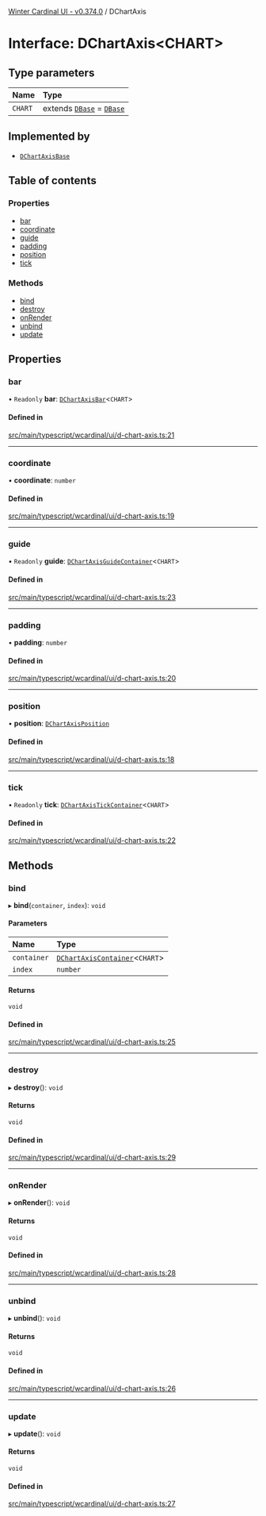 [Winter Cardinal UI - v0.374.0](../index.md) / DChartAxis

# Interface: DChartAxis\<CHART\>

## Type parameters

| Name | Type |
| :------ | :------ |
| `CHART` | extends [`DBase`](../classes/DBase.md) = [`DBase`](../classes/DBase.md) |

## Implemented by

- [`DChartAxisBase`](../classes/DChartAxisBase.md)

## Table of contents

### Properties

- [bar](DChartAxis.md#bar)
- [coordinate](DChartAxis.md#coordinate)
- [guide](DChartAxis.md#guide)
- [padding](DChartAxis.md#padding)
- [position](DChartAxis.md#position)
- [tick](DChartAxis.md#tick)

### Methods

- [bind](DChartAxis.md#bind)
- [destroy](DChartAxis.md#destroy)
- [onRender](DChartAxis.md#onrender)
- [unbind](DChartAxis.md#unbind)
- [update](DChartAxis.md#update)

## Properties

### bar

• `Readonly` **bar**: [`DChartAxisBar`](DChartAxisBar.md)\<`CHART`\>

#### Defined in

[src/main/typescript/wcardinal/ui/d-chart-axis.ts:21](https://github.com/winter-cardinal/winter-cardinal-ui/blob/v0.310.1/src/main/typescript/wcardinal/ui/d-chart-axis.ts#L21)

___

### coordinate

• **coordinate**: `number`

#### Defined in

[src/main/typescript/wcardinal/ui/d-chart-axis.ts:19](https://github.com/winter-cardinal/winter-cardinal-ui/blob/v0.310.1/src/main/typescript/wcardinal/ui/d-chart-axis.ts#L19)

___

### guide

• `Readonly` **guide**: [`DChartAxisGuideContainer`](DChartAxisGuideContainer.md)\<`CHART`\>

#### Defined in

[src/main/typescript/wcardinal/ui/d-chart-axis.ts:23](https://github.com/winter-cardinal/winter-cardinal-ui/blob/v0.310.1/src/main/typescript/wcardinal/ui/d-chart-axis.ts#L23)

___

### padding

• **padding**: `number`

#### Defined in

[src/main/typescript/wcardinal/ui/d-chart-axis.ts:20](https://github.com/winter-cardinal/winter-cardinal-ui/blob/v0.310.1/src/main/typescript/wcardinal/ui/d-chart-axis.ts#L20)

___

### position

• **position**: [`DChartAxisPosition`](../index.md#dchartaxisposition-1)

#### Defined in

[src/main/typescript/wcardinal/ui/d-chart-axis.ts:18](https://github.com/winter-cardinal/winter-cardinal-ui/blob/v0.310.1/src/main/typescript/wcardinal/ui/d-chart-axis.ts#L18)

___

### tick

• `Readonly` **tick**: [`DChartAxisTickContainer`](DChartAxisTickContainer.md)\<`CHART`\>

#### Defined in

[src/main/typescript/wcardinal/ui/d-chart-axis.ts:22](https://github.com/winter-cardinal/winter-cardinal-ui/blob/v0.310.1/src/main/typescript/wcardinal/ui/d-chart-axis.ts#L22)

## Methods

### bind

▸ **bind**(`container`, `index`): `void`

#### Parameters

| Name | Type |
| :------ | :------ |
| `container` | [`DChartAxisContainer`](DChartAxisContainer.md)\<`CHART`\> |
| `index` | `number` |

#### Returns

`void`

#### Defined in

[src/main/typescript/wcardinal/ui/d-chart-axis.ts:25](https://github.com/winter-cardinal/winter-cardinal-ui/blob/v0.310.1/src/main/typescript/wcardinal/ui/d-chart-axis.ts#L25)

___

### destroy

▸ **destroy**(): `void`

#### Returns

`void`

#### Defined in

[src/main/typescript/wcardinal/ui/d-chart-axis.ts:29](https://github.com/winter-cardinal/winter-cardinal-ui/blob/v0.310.1/src/main/typescript/wcardinal/ui/d-chart-axis.ts#L29)

___

### onRender

▸ **onRender**(): `void`

#### Returns

`void`

#### Defined in

[src/main/typescript/wcardinal/ui/d-chart-axis.ts:28](https://github.com/winter-cardinal/winter-cardinal-ui/blob/v0.310.1/src/main/typescript/wcardinal/ui/d-chart-axis.ts#L28)

___

### unbind

▸ **unbind**(): `void`

#### Returns

`void`

#### Defined in

[src/main/typescript/wcardinal/ui/d-chart-axis.ts:26](https://github.com/winter-cardinal/winter-cardinal-ui/blob/v0.310.1/src/main/typescript/wcardinal/ui/d-chart-axis.ts#L26)

___

### update

▸ **update**(): `void`

#### Returns

`void`

#### Defined in

[src/main/typescript/wcardinal/ui/d-chart-axis.ts:27](https://github.com/winter-cardinal/winter-cardinal-ui/blob/v0.310.1/src/main/typescript/wcardinal/ui/d-chart-axis.ts#L27)
